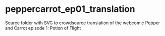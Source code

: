 # peppercarrot_ep01_translation
Source folder with SVG to crowdsource translation of the webcomic Pepper and Carrot episode 1: Potion of Flight
